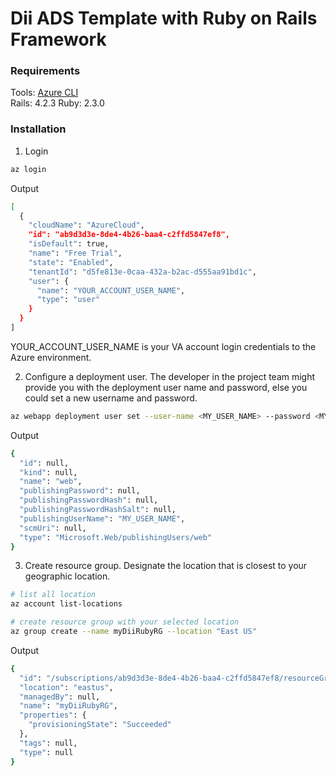 # Dii ADS Template with Ruby on Rails Framework

### Requirements   

Tools: [Azure CLI](https://docs.microsoft.com/en-us/cli/azure/?view=azure-cli-latest)    
Rails: 4.2.3
Ruby: 2.3.0

### Installation

1. Login 

``` bash
az login
```

Output

```bash
[
  {
    "cloudName": "AzureCloud",
    "id": "ab9d3d3e-8de4-4b26-baa4-c2ffd5847ef8",
    "isDefault": true,
    "name": "Free Trial",
    "state": "Enabled",
    "tenantId": "d5fe813e-0caa-432a-b2ac-d555aa91bd1c",
    "user": {
      "name": "YOUR_ACCOUNT_USER_NAME",
      "type": "user"
    }
  }
]
```

YOUR_ACCOUNT_USER_NAME is your VA account login credentials to the Azure environment.  

2. Configure a deployment user. The developer in the project team might provide you with the deployment 
user name and password, else you could set a new username and password.  

```bash
az webapp deployment user set --user-name <MY_USER_NAME> --password <MY_PASSWORD>
``` 

Output

```bash
{
  "id": null,
  "kind": null,
  "name": "web",
  "publishingPassword": null,
  "publishingPasswordHash": null,
  "publishingPasswordHashSalt": null,
  "publishingUserName": "MY_USER_NAME",
  "scmUri": null,
  "type": "Microsoft.Web/publishingUsers/web"
}
```

3. Create resource group. Designate the location that is closest to your geographic location.

```bash
# list all location
az account list-locations

# create resource group with your selected location
az group create --name myDiiRubyRG --location "East US"
```
Output 

```bash
{
  "id": "/subscriptions/ab9d3d3e-8de4-4b26-baa4-c2ffd5847ef8/resourceGroups/myDiiRubyRG",
  "location": "eastus",
  "managedBy": null,
  "name": "myDiiRubyRG",
  "properties": {
    "provisioningState": "Succeeded"
  },
  "tags": null,
  "type": null
}
```



